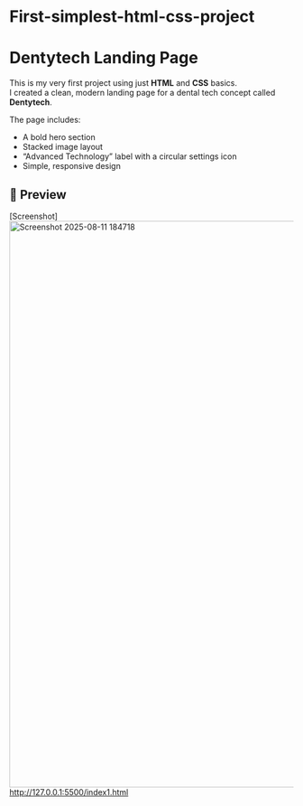 # First-simplest-html-css-project 
# Dentytech Landing Page

This is my very first project using just **HTML** and **CSS** basics.  
I created a clean, modern landing page for a dental tech concept called **Dentytech**.

The page includes:
- A bold hero section
- Stacked image layout
- “Advanced Technology” label with a circular settings icon
- Simple, responsive design
## 📸 Preview
[Screenshot]<img width="1893" height="1003" alt="Screenshot 2025-08-11 184718" src="https://github.com/user-attachments/assets/ab9e2d3b-cb49-4d5e-9207-b6fe40f8c3a1" />
http://127.0.0.1:5500/index1.html

